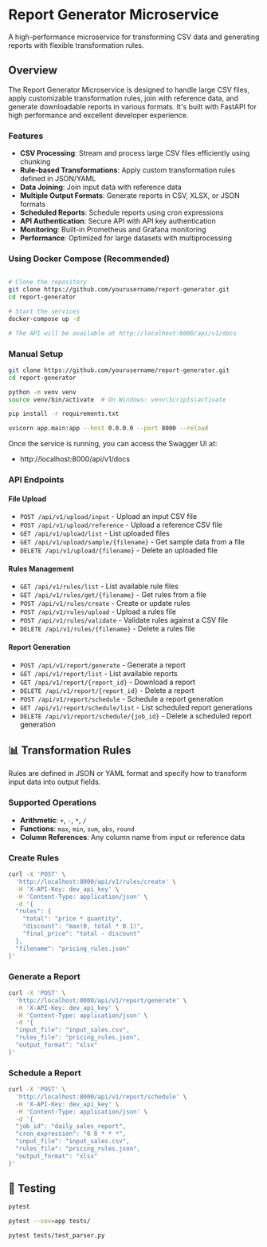 # Report Generator Microservice

A high-performance microservice for transforming CSV data and generating reports with flexible transformation rules.

## Overview

The Report Generator Microservice is designed to handle large CSV files, apply customizable transformation rules, join with reference data, and generate downloadable reports in various formats. It's built with FastAPI for high performance and excellent developer experience.

### Features

- **CSV Processing**: Stream and process large CSV files efficiently using chunking
- **Rule-based Transformations**: Apply custom transformation rules defined in JSON/YAML
- **Data Joining**: Join input data with reference data
- **Multiple Output Formats**: Generate reports in CSV, XLSX, or JSON formats
- **Scheduled Reports**: Schedule reports using cron expressions
- **API Authentication**: Secure API with API key authentication
- **Monitoring**: Built-in Prometheus and Grafana monitoring
- **Performance**: Optimized for large datasets with multiprocessing

### Using Docker Compose (Recommended)

```bash

# Clone the repository
git clone https://github.com/yourusername/report-generator.git
cd report-generator

# Start the services
docker-compose up -d

# The API will be available at http://localhost:8000/api/v1/docs
```

### Manual Setup

```bash
git clone https://github.com/yourusername/report-generator.git
cd report-generator

python -m venv venv
source venv/bin/activate  # On Windows: venv\Scripts\activate

pip install -r requirements.txt

uvicorn app.main:app --host 0.0.0.0 --port 8000 --reload
```
Once the service is running, you can access the Swagger UI at:
- http://localhost:8000/api/v1/docs

### API Endpoints

#### File Upload

- `POST /api/v1/upload/input` - Upload an input CSV file
- `POST /api/v1/upload/reference` - Upload a reference CSV file
- `GET /api/v1/upload/list` - List uploaded files
- `GET /api/v1/upload/sample/{filename}` - Get sample data from a file
- `DELETE /api/v1/upload/{filename}` - Delete an uploaded file

#### Rules Management

- `GET /api/v1/rules/list` - List available rule files
- `GET /api/v1/rules/get/{filename}` - Get rules from a file
- `POST /api/v1/rules/create` - Create or update rules
- `POST /api/v1/rules/upload` - Upload a rules file
- `POST /api/v1/rules/validate` - Validate rules against a CSV file
- `DELETE /api/v1/rules/{filename}` - Delete a rules file

#### Report Generation

- `POST /api/v1/report/generate` - Generate a report
- `GET /api/v1/report/list` - List available reports
- `GET /api/v1/report/{report_id}` - Download a report
- `DELETE /api/v1/report/{report_id}` - Delete a report
- `POST /api/v1/report/schedule` - Schedule a report generation
- `GET /api/v1/report/schedule/list` - List scheduled report generations
- `DELETE /api/v1/report/schedule/{job_id}` - Delete a scheduled report generation

## 📊 Transformation Rules

Rules are defined in JSON or YAML format and specify how to transform input data into output fields.

### Supported Operations

- **Arithmetic**: `+`, `-`, `*`, `/`
- **Functions**: `max`, `min`, `sum`, `abs`, `round`
- **Column References**: Any column name from input or reference data

### Create Rules

```bash
curl -X 'POST' \
  'http://localhost:8000/api/v1/rules/create' \
  -H 'X-API-Key: dev_api_key' \
  -H 'Content-Type: application/json' \
  -d '{
  "rules": {
    "total": "price * quantity",
    "discount": "max(0, total * 0.1)",
    "final_price": "total - discount"
  },
  "filename": "pricing_rules.json"
}'
```

### Generate a Report

```bash
curl -X 'POST' \
  'http://localhost:8000/api/v1/report/generate' \
  -H 'X-API-Key: dev_api_key' \
  -H 'Content-Type: application/json' \
  -d '{
  "input_file": "input_sales.csv",
  "rules_file": "pricing_rules.json",
  "output_format": "xlsx"
}'
```

### Schedule a Report

```bash
curl -X 'POST' \
  'http://localhost:8000/api/v1/report/schedule' \
  -H 'X-API-Key: dev_api_key' \
  -H 'Content-Type: application/json' \
  -d '{
  "job_id": "daily_sales_report",
  "cron_expression": "0 8 * * *",
  "input_file": "input_sales.csv",
  "rules_file": "pricing_rules.json",
  "output_format": "xlsx"
}'
```

## 🧪 Testing

```bash
pytest

pytest --cov=app tests/

pytest tests/test_parser.py
```